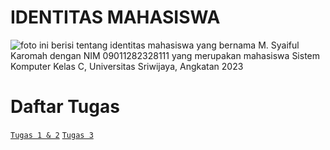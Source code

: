 # IDENTITAS MAHASISWA
![foto ini berisi tentang identitas mahasiswa yang bernama M. Syaiful Karomah dengan NIM 09011282328111 yang merupakan mahasiswa Sistem Komputer Kelas C, Universitas Sriwijaya, Angkatan 2023](https://github.com/SyaifulKaromah/foto-repo/blob/b6e338c1530738d6f30ec9be68f2175cea7bdb60/banner.png)

# Daftar Tugas
[```Tugas 1 & 2```](https://github.com/SyaifulKaromah/Tugas-Sistem-Operasi-/blob/41401176ea8e423e35abcac1d0e24504123c7ed2/Tugas%201%20%26%202/Tugas1%262.md)
[```Tugas 3```](https://github.com/SyaifulKaromah/Tugas-Sistem-Operasi-/blob/2e9d73049e86ef1fe59f9bf433d89f2629b46d42/Tugas%203/Tugas3.md)
